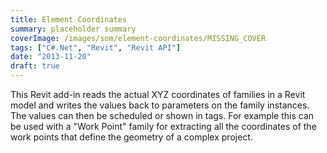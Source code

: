 ```yaml
---
title: Element Coordinates
summary: placeholder summary
coverImage: /images/som/element-coordinates/MISSING_COVER
tags: ["C#.Net", "Revit", "Revit API"]
date: "2013-11-20"
draft: true
---
```


This Revit add-in reads the actual XYZ coordinates of families in a Revit model and writes the values back to parameters on the family instances. The values can then be scheduled or shown in tags. For example this can be used with a "Work Point" family for extracting all the coordinates of the work points that define the geometry of a complex project.
